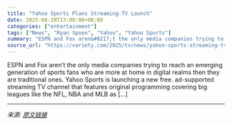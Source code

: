 ```yaml
---
title: "Yahoo Sports Plans Streaming-TV Launch"
date: 2025-08-20T13:00:00+08:00
categories: ["entertainment"]
tags: ["News", "Ryan Spoon", "Yahoo", "Yahoo Sports"]
summary: "ESPN and Fox aren&#8217;t the only media companies trying to reach an emerging generation of sports fans who are more at home in digital realms then they are traditional ones. Yahoo Sports is launchin"
source_url: "https://variety.com/2025/tv/news/yahoo-sports-streaming-tv-launch-1236493247/"
---
```


ESPN and Fox aren&#8217;t the only media companies trying to reach an emerging generation of sports fans who are more at home in digital realms then they are traditional ones. Yahoo Sports is launching a new free. ad-supported streaming TV channel that features original programming covering big leagues like the NFL, NBA and MLB as [&#8230;]

---

*来源: [原文链接](https://variety.com/2025/tv/news/yahoo-sports-streaming-tv-launch-1236493247/)*
